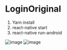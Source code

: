 # LoginOriginal

1. Yarn install
2. react-native start
3. react-native run-android

![image](https://user-images.githubusercontent.com/56430293/153121675-b3137364-cf14-4099-9b9f-d59ea8af8f7f.png)
![image](https://user-images.githubusercontent.com/56430293/153121730-ba8c5c0b-20f8-463e-a664-6eeaea37d23e.png)




 
